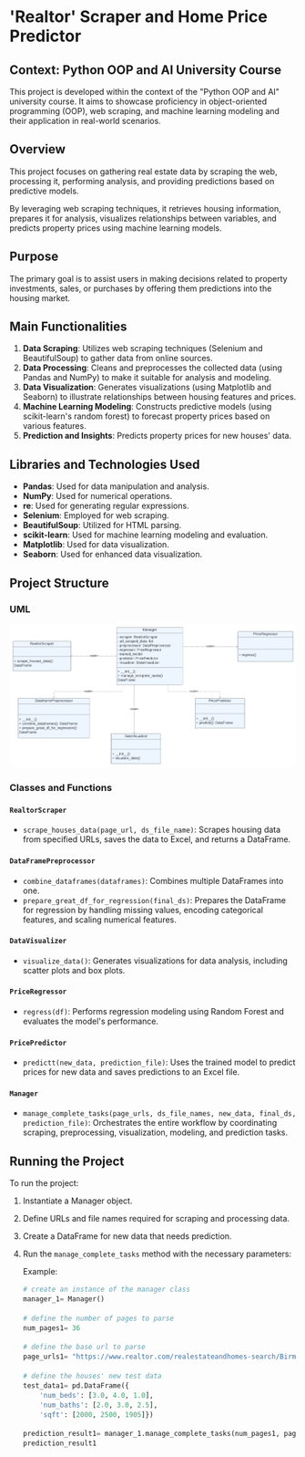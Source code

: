 # 'Realtor' Scraper and Home Price Predictor

## Context: Python OOP and AI University Course
This project is developed within the context of the "Python OOP and AI" university course. It aims to showcase proficiency in object-oriented programming (OOP), web scraping, and machine learning modeling and their application in real-world scenarios.

## Overview

This project focuses on gathering real estate data by scraping the web, processing it, performing analysis, and providing predictions based on predictive models. 

By leveraging web scraping techniques, it retrieves housing information, prepares it for analysis, visualizes relationships between variables, and predicts property prices using machine learning models.

## Purpose

The primary goal is to assist users in making decisions related to property investments, sales, or purchases by offering them predictions into the housing market.

## Main Functionalities

1. **Data Scraping**: Utilizes web scraping techniques (Selenium and BeautifulSoup) to gather data from online sources.
2. **Data Processing**: Cleans and preprocesses the collected data (using Pandas and NumPy) to make it suitable for analysis and modeling.
3. **Data Visualization**: Generates visualizations (using Matplotlib and Seaborn) to illustrate relationships between housing features and prices.
4. **Machine Learning Modeling**: Constructs predictive models (using scikit-learn's random forest) to forecast property prices based on various features.
5. **Prediction and Insights**: Predicts property prices for new houses' data.

## Libraries and Technologies Used

- **Pandas**: Used for data manipulation and analysis.
- **NumPy**: Used for numerical operations.
- **re**: Used for generating regular expressions.
- **Selenium**: Employed for web scraping.
- **BeautifulSoup**: Utilized for HTML parsing.
- **scikit-learn**: Used for machine learning modeling and evaluation.
- **Matplotlib**: Used for data visualization.
- **Seaborn**: Used for enhanced data visualization.

## Project Structure
### UML
![Project UML](UML.png)
### Classes and Functions

#### `RealtorScraper`
- `scrape_houses_data(page_url, ds_file_name)`: Scrapes housing data from specified URLs, saves the data to Excel, and returns a DataFrame.

#### `DataFramePreprocessor`
- `combine_dataframes(dataframes)`: Combines multiple DataFrames into one.
- `prepare_great_df_for_regression(final_ds)`: Prepares the DataFrame for regression by handling missing values, encoding categorical features, and scaling numerical features.

#### `DataVisualizer`
- `visualize_data()`: Generates visualizations for data analysis, including scatter plots and box plots.

#### `PriceRegressor`
- `regress(df)`: Performs regression modeling using Random Forest and evaluates the model's performance.

#### `PricePredictor`
- `predictt(new_data, prediction_file)`: Uses the trained model to predict prices for new data and saves predictions to an Excel file.

#### `Manager`
- `manage_complete_tasks(page_urls, ds_file_names, new_data, final_ds, prediction_file)`: Orchestrates the entire workflow by coordinating scraping, preprocessing, visualization, modeling, and prediction tasks.

## Running the Project

To run the project:
1. Instantiate a Manager object.
2. Define URLs and file names required for scraping and processing data.
4. Create a DataFrame for new data that needs prediction.
5. Run the `manage_complete_tasks` method with the necessary parameters:

   Example:

   ```python
   # create an instance of the manager class
   manager_1= Manager()

   # define the number of pages to parse
   num_pages1= 36
   
   # define the base url to parse
   page_urls1= "https://www.realtor.com/realestateandhomes-search/Birmingham_AL/pg-{}"
   
   # define the houses' new test data 
   test_data1= pd.DataFrame({
       'num_beds': [3.0, 4.0, 1.0],
       'num_baths': [2.0, 3.0, 2.5],
       'sqft': [2000, 2500, 1905]})
   
   prediction_result1= manager_1.manage_complete_tasks(num_pages1, page_urls1, test_data1)
   prediction_result1



